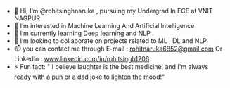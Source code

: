 - 👋 Hi, I’m @rohitsinghnaruka , pursuing my Undergrad In ECE at VNIT NAGPUR
- 👀 I’m interested in Machine Learning And Artificial Intelligence
- 🌱 I’m currently learning  Deep learning and NLP .
- 💞️ I’m looking to collaborate on projects related to ML , DL and NLP
- 📫 you can contact me through E-mail : rohitnaruka6852@gmail.com Or  LinkedIn : www.linkedin.com/in/rohitsingh1206
- ⚡ Fun fact: " I believe laughter is the best medicine, and I'm always ready with a pun or a dad joke to lighten the mood!"

<!---
rohitsinghnaruka/rohitsinghnaruka is a ✨ special ✨ repository because its `README.md` (this file) appears on your GitHub profile.
You can click the Preview link to take a look at your changes.
--->
